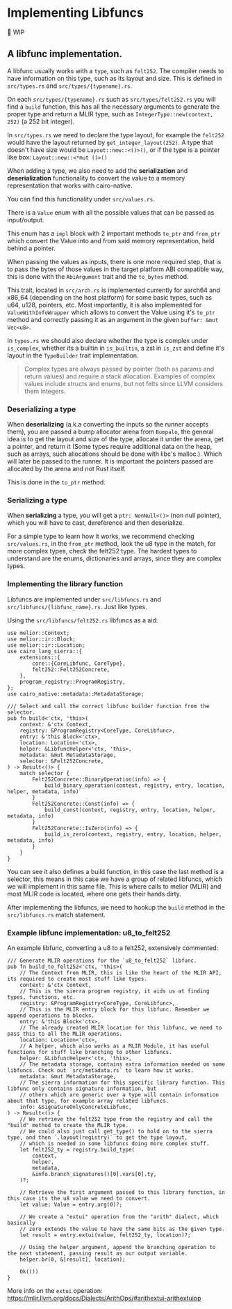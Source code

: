 # Implementing Libfuncs

🚧 WIP

## A libfunc implementation.

A libfunc usually works with a `type`, such as `felt252`. The compiler
needs to have information on this type, such as its layout and size.
This is defined in `src/types.rs` and `src/types/{typename}.rs`.

On each `src/types/{typename}.rs` such as `src/types/felt252.rs` you will
find a `build` function, this has all the necessary arguments to generate
the proper type and return a MLIR type, such as
`IntegerType::new(context, 252)` (a 252 bit integer).

In `src/types.rs` we need to declare the type layout, for example the
`felt252` would have the layout returned by `get_integer_layout(252)`.
A type that doesn't have size would be `Layout::new::<()>()`, or if the
type is a pointer like box: `Layout::new::<*mut ()>()`

When adding a type, we also need to add the **serialization** and
**deserialization** functionality to convert the value to a memory representation that works with cairo-native.

You can find this functionality under `src/values.rs`.

There is a `Value` enum with all the possible values that can be passed as input/output.

This enum has a `impl` block with 2 important methods `to_ptr` and `from_ptr` which convert the Value into and from said
memory representation, held behind a pointer.

When passing the values as inputs, there is one more required step, that is to pass the bytes of those values in the
target platform ABI compatible way, this is done with the `AbiArgument` trait and the `to_bytes` method.

This trait, located in `src/arch.rs` is implemented currently for aarch64 and x86_64 (depending on the host platform) for some basic types, such as u64, u128, pointers, etc. Most importantly, it is also implemented for `ValueWithInfoWrapper` which allows to convert the Value using it's `to_ptr` method and correctly passing it as an argument in the given `buffer: &mut Vec<u8>`.

In `types.rs` we should also declare whether the type is complex under
`is_complex`, whether its a builtin in `is_builtin`, a zst in `is_zst` and define it's layout in the `TypeBuilder` trait implementation.

> Complex types are always passed by pointer (both as params and return
> values) and require a stack allocation. Examples of complex values include
> structs and enums, but not felts since LLVM considers them integers.

### Deserializing a type
When **deserializing** (a.k.a converting the inputs so the runner
accepts them), you are passed a bump allocator arena from `Bumpalo`, the
general idea is to get the layout and size of the type, allocate it under
the arena, get a pointer, and return it (Some types require additional data on the heap, such as arrays, such allocations should be done with libc's malloc.). Which will later be passed to the runner. It is important the pointers passed are allocated by the
arena and not Rust itself.

This is done in the `to_ptr` method.

### Serializing a type
When **serializing** a type, you will get a `ptr: NonNull<()>` (non null
pointer), which you will have to cast, dereference and then deserialize.

For a simple type to learn how it works, we recommend checking
`src/values.rs`, in the `from_ptr` method, look the u8 type in the match, for more complex types, check the felt252 type.
The hardest types to understand are the enums, dictionaries and arrays,
since they are complex types.

### Implementing the library function
Libfuncs are implemented under `src/libfuncs.rs` and
`src/libfuncs/{libfunc_name}.rs`. Just like types.

Using the `src/libfuncs/felt252.rs` libfuncs as a aid:

```rust,ignore
use melior::Context;
use melior::ir::Block;
use melior::ir::Location;
use cairo_lang_sierra::{
    extensions::{
        core::{CoreLibfunc, CoreType},
        felt252::Felt252Concrete,
    },
    program_registry::ProgramRegistry,
};
use cairo_native::metadata::MetadataStorage;

/// Select and call the correct libfunc builder function from the selector.
pub fn build<'ctx, 'this>(
    context: &'ctx Context,
    registry: &ProgramRegistry<CoreType, CoreLibfunc>,
    entry: &'this Block<'ctx>,
    location: Location<'ctx>,
    helper: &LibfuncHelper<'ctx, 'this>,
    metadata: &mut MetadataStorage,
    selector: &Felt252Concrete,
) -> Result<()> {
    match selector {
        Felt252Concrete::BinaryOperation(info) => {
            build_binary_operation(context, registry, entry, location, helper, metadata, info)
        }
        Felt252Concrete::Const(info) => {
            build_const(context, registry, entry, location, helper, metadata, info)
        }
        Felt252Concrete::IsZero(info) => {
            build_is_zero(context, registry, entry, location, helper, metadata, info)
        }
    }
}
```

You can see it also defines a build function, in this case the last method
is a selector, this means in this case we have a group of related libfuncs,
which we will implement in this same file. This is where calls to melior
(MLIR) and most MLIR code is located, where one gets their hands dirty.

After implementing the libfuncs, we need to hookup the `build` method in
the `src/libfuncs.rs` match statement.

### Example libfunc implementation: u8_to_felt252
An example libfunc, converting a u8 to a felt252, extensively commented:

```rust,ignore
/// Generate MLIR operations for the `u8_to_felt252` libfunc.
pub fn build_to_felt252<'ctx, 'this>(
    // The Context from MLIR, this is like the heart of the MLIR API, its required to create most stuff like types.
    context: &'ctx Context,
    // This is the sierra program registry, it aids us at finding types, functions, etc.
    registry: &ProgramRegistry<CoreType, CoreLibfunc>,
    // This is the MLIR entry block for this libfunc. Remember we append operations to blocks.
    entry: &'this Block<'ctx>,
    // The already created MLIR location for this libfunc, we need to pass this to all the MLIR operations.
    location: Location<'ctx>,
    // A helper, which also works as a MLIR Module, it has useful functions for stuff like branching to other libfuncs.
    helper: &LibfuncHelper<'ctx, 'this>,
    // The metadata storage, contains extra information needed on some libfuncs. Check out `src/metadata.rs` to learn how it works.
    metadata: &mut MetadataStorage,
    // The sierra information for this specific library function. This libfunc only contains signature information, but
    // others which are generic over a type will contain information about that type, for example array related libfuncs.
    info: &SignatureOnlyConcreteLibfunc,
) -> Result<()> {
    // We retrieve the felt252 type from the registry and call the "build" method to create the MLIR type.
    // We could also just call get_type() to hold on to the sierra type, and then `.layout(registry)` to get the type layout,
    // which is needed in some libfuncs doing more complex stuff.
    let felt252_ty = registry.build_type(
        context,
        helper,
        metadata,
        &info.branch_signatures()[0].vars[0].ty,
    )?;

    // Retrieve the first argument passed to this library function, in this case its the u8 value we need to convert.
    let value: Value = entry.arg(0)?;

    // We create a "extui" operation from the "arith" dialect, which basically
    // zero extends the value to have the same bits as the given type.
    let result = entry.extui(value, felt252_ty, location)?;

    // Using the helper argument, append the branching operation to the next statement, passing result as our output variable.
    helper.br(0, &[result], location);

    Ok(())
}
```

More info on the `extui` operation: <https://mlir.llvm.org/docs/Dialects/ArithOps/#arithextui-arithextuiop>
